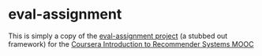 # eval-assignment

This is simply a copy of the [eval-assignment project](https://d396qusza40orc.cloudfront.net/recsys%2Fcode%2Feval-assignment.zip) (a stubbed out framework) for the [Coursera Introduction to Recommender Systems MOOC](https://class.coursera.org/recsys-001/class/index)



	


